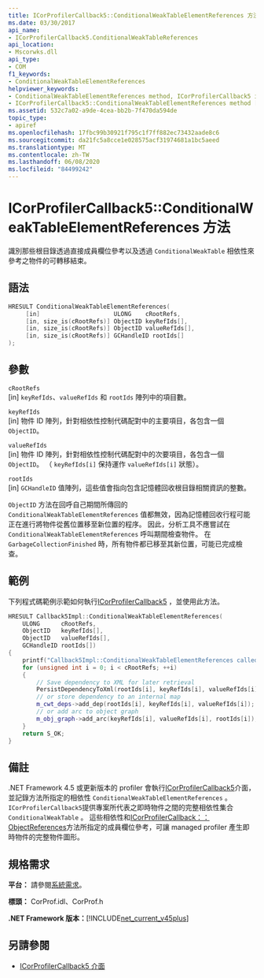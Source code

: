 ```yaml
---
title: ICorProfilerCallback5::ConditionalWeakTableElementReferences 方法
ms.date: 03/30/2017
api_name:
- ICorProfilerCallback5.ConditionalWeakTableReferences
api_location:
- Mscorwks.dll
api_type:
- COM
f1_keywords:
- ConditionalWeakTableElementReferences
helpviewer_keywords:
- ConditionalWeakTableElementReferences method, ICorProfilerCallback5 interface [.NET Framework profiling]
- ICorProfilerCallback5::ConditionalWeakTableElementReferences method [.NET Framework profiling]
ms.assetid: 532c7a02-a9de-4cea-bb2b-7f470da594de
topic_type:
- apiref
ms.openlocfilehash: 17fbc99b30921f795c1f7ff882ec73432aade8c6
ms.sourcegitcommit: da21fc5a8cce1e028575acf31974681a1bc5aeed
ms.translationtype: MT
ms.contentlocale: zh-TW
ms.lasthandoff: 06/08/2020
ms.locfileid: "84499242"
---
```

# <a name="icorprofilercallback5conditionalweaktableelementreferences-method"></a>ICorProfilerCallback5::ConditionalWeakTableElementReferences 方法

識別那些根目錄透過直接成員欄位參考以及透過 `ConditionalWeakTable` 相依性來參考之物件的可轉移結束。

## <a name="syntax"></a>語法

```cpp
HRESULT ConditionalWeakTableElementReferences(
     [in]                     ULONG    cRootRefs,
     [in, size_is(cRootRefs)] ObjectID keyRefIds[],
     [in, size_is(cRootRefs)] ObjectID valueRefIds[],
     [in, size_is(cRootRefs)] GCHandleID rootIds[]
);
```

## <a name="parameters"></a>參數

`cRootRefs`\
[in] `keyRefIds`、`valueRefIds` 和 `rootIds` 陣列中的項目數。

`keyRefIds`\
[in] 物件 ID 陣列，針對相依性控制代碼配對中的主要項目，各包含一個 `ObjectID`。

`valueRefIds`\
[in] 物件 ID 陣列，針對相依性控制代碼配對中的次要項目，各包含一個 `ObjectID`。 （ `keyRefIds[i]` 保持運作 `valueRefIds[i]` 狀態）。

`rootIds`\
[in] `GCHandleID` 值陣列，這些值會指向包含記憶體回收根目錄相關資訊的整數。

`ObjectID` 方法在回呼自己期間所傳回的 `ConditionalWeakTableElementReferences` 值都無效，因為記憶體回收行程可能正在進行將物件從舊位置移至新位置的程序。 因此，分析工具不應嘗試在 `ConditionalWeakTableElementReferences` 呼叫期間檢查物件。 在 `GarbageCollectionFinished` 時，所有物件都已移至其新位置，可能已完成檢查。

## <a name="example"></a>範例

下列程式碼範例示範如何執行[ICorProfilerCallback5](icorprofilercallback5-interface.md) ，並使用此方法。

```cpp
HRESULT Callback5Impl::ConditionalWeakTableElementReferences(
    ULONG      cRootRefs,
    ObjectID   keyRefIds[],
    ObjectID   valueRefIds[],
    GCHandleID rootIds[])
{
    printf("Callback5Impl::ConditionalWeakTableElementReferences called\n");
    for (unsigned int i = 0; i < cRootRefs; ++i)
    {
        // Save dependency to XML for later retrieval
        PersistDependencyToXml(rootIds[i], keyRefIds[i], valueRefIds[i]);
        // or store dependency to an internal map
        m_cwt_deps->add_dep(rootIds[i], keyRefIds[i], valueRefIds[i]);
        // or add arc to object graph
        m_obj_graph->add_arc(keyRefIds[i], valueRefIds[i], rootIds[i]);
    }
    return S_OK;
}
```

## <a name="remarks"></a>備註

.NET Framework 4.5 或更新版本的 profiler 會執行[ICorProfilerCallback5](icorprofilercallback5-interface.md)介面，並記錄方法所指定的相依性 `ConditionalWeakTableElementReferences` 。 `ICorProfilerCallback5`提供專案所代表之即時物件之間的完整相依性集合 `ConditionalWeakTable` 。 這些相依性和[ICorProfilerCallback：： ObjectReferences](icorprofilercallback-objectreferences-method.md)方法所指定的成員欄位參考，可讓 managed profiler 產生即時物件的完整物件圖形。

## <a name="requirements"></a>規格需求

**平台：** 請參閱[系統需求](../../get-started/system-requirements.md)。

**標頭：** CorProf.idl、CorProf.h

**.NET Framework 版本：**[!INCLUDE[net_current_v45plus](../../../../includes/net-current-v45plus-md.md)]

## <a name="see-also"></a>另請參閱

- [ICorProfilerCallback5 介面](icorprofilercallback5-interface.md)

